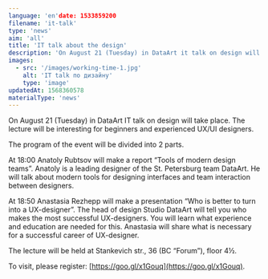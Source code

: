 ```yaml
---
language: 'en'date: 1533859200
filename: 'it-talk'
type: 'news'
aim: 'all'
title: 'IT talk about the design'
description: 'On August 21 (Tuesday) in DataArt it talk on design will take place....'
images:
  - src: '/images/working-time-1.jpg'
    alt: 'IT talk по дизайну'
    type: 'image'
updatedAt: 1568360578
materialType: 'news'
---
```

On August 21 (Tuesday) in DataArt IT talk on design will take place. The lecture will be interesting for beginners and experienced UX/UI designers.

The program of the event will be divided into 2 parts.

At 18:00 Anatoly Rubtsov will make a report “Tools of modern design teams”. Anatoly is a leading designer of the St. Petersburg team DataArt. He will talk about modern tools for designing interfaces and team interaction between designers.

At 18:50 Anastasia Rezhepp will make a presentation “Who is better to turn into a UX-designer”. The head of design Studio DataArt will tell you who makes the most successful UX-designers. You will learn what experience and education are needed for this. Anastasia will share what is necessary for a successful career of UX-designer.

The lecture will be held at Stankevich str., 36 (BC “Forum”), floor 4½.

To visit, please register: [https://goo.gl/x1Gouq](https://goo.gl/x1Gouq).
